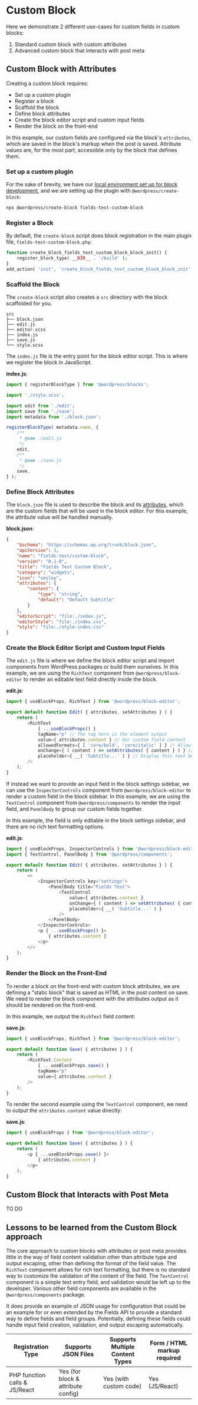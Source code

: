 # Custom Block

Here we demonstrate 2 different use-cases for custom fields in custom blocks:

1. Standard custom block with custom attributes
2. Advanced custom block that interacts with post meta

## Custom Block with Attributes

Creating a custom block requires:

* Set up a custom plugin
* Register a block
* Scaffold the block
* Define block attributes
* Create the block editor script and custom input fields
* Render the block on the front-end

In this example, our custom fields are configured via the block's `attributes`, which are saved in the block's markup when the post is saved. Attribute values are, for the most part, accessible only by the block that defines them.

### Set up a custom plugin

For the sake of brevity, we have our [local environment set up for block development](https://developer.wordpress.org/block-editor/getting-started/devenv/), and we are setting up the plugin with `@wordpress/create-block`:

```bash
npx @wordpress/create-block fields-test-custom-block
```

### Register a Block

By default, the `create-block` script does block registration in the main plugin file, `fields-test-custom-block.php`:

```php
function create_block_fields_test_custom_block_block_init() {
	register_block_type( __DIR__ . '/build' );
}
add_action( 'init', 'create_block_fields_test_custom_block_block_init' );
```

### Scaffold the Block

The `create-block` script also creates a `src` directory with the block scaffolded for you.

```
src
├── block.json
├── edit.js
├── editor.scss
├── index.js
├── save.js
└── style.scss
```

The `index.js` file is the entry point for the block editor script. This is where we register the block in JavaScript.

**index.js**:
```js
import { registerBlockType } from '@wordpress/blocks';

import './style.scss';

import edit from './edit';
import save from './save';
import metadata from './block.json';

registerBlockType( metadata.name, {
    /**
     * @see ./edit.js
     */
    edit,
    /**
     * @see ./save.js
     */
    save,
} );
```

### Define Block Attributes

The `block.json` file is used to describe the block and its [attributes](https://developer.wordpress.org/block-editor/getting-started/create-block/attributes/), which are the custom fields that will be used in the block editor. For this example, the attribute value will be handled manually.

**block.json**:
```json
{
	"$schema": "https://schemas.wp.org/trunk/block.json",
	"apiVersion": 3,
	"name": "fields-test/custom-block",
	"version": "0.1.0",
	"title": "Fields Test Custom Block",
	"category": "widgets",
	"icon": "smiley",
	"attributes": {
		"content": {
			"type": "string",
			"default": "Default Subtitle"
		}
	},
	"editorScript": "file:./index.js",
	"editorStyle": "file:./index.css",
	"style": "file:./style-index.css"
}
```

### Create the Block Editor Script and Custom Input Fields

The `edit.js` file is where we define the block editor script and import components from WordPress packages or build them ourselves. In this example, we are using the `RichText` component from `@wordpress/block-editor` to render an editable text field directly inside the block.

**edit.js**:
```js
import { useBlockProps, RichText } from '@wordpress/block-editor';

export default function Edit( { attributes, setAttributes } ) {
	return (
		<RichText
			{ ...useBlockProps() }
			tagName="p" // The tag here is the element output
			value={ attributes.content } // Our custom field content
			allowedFormats={ [ 'core/bold', 'core/italic' ] } // Allow the content to be made bold or italic, but do not allow other formatting options
			onChange={ ( content ) => setAttributes( { content } ) } // Store updated content in our custom block attribute
			placeholder={ __( 'Subtitle...' ) } // Display this text before any content has been added by the user
		/>
	);
}
```

If instead we want to provide an input field in the block settings sidebar, we can use the `InspectorControls` component from `@wordpress/block-editor` to render a custom field in the block sidebar. In this example, we are using the `TextControl` component from `@wordpress/components` to render the input field, and `PanelBody` to group our custom fields together.

In this example, the field is only editable in the block settings sidebar, and there are no rich text formatting options.

**edit.js**:
```js
import { useBlockProps, InspectorControls } from '@wordpress/block-editor';
import { TextControl, PanelBody } from '@wordpress/components';

export default function Edit( { attributes, setAttributes } ) {
	return (
		<>
			<InspectorControls key="settings">
				<PanelBody title="Fields Test">
					<TextControl
						value={ attributes.content }
						onChange={ ( content ) => setAttributes( { content } ) }
						placeholder={ __( 'Subtitle...' ) }
					/>
				</PanelBody>
			</InspectorControls>
			<p { ...useBlockProps() }>
				{ attributes.content }
			</p>
		</>
	);
}
```

### Render the Block on the Front-End

To render a block on the front-end with custom block attributes, we are defining a "static block" that is saved as HTML in the post content on save. We need to render the block component with the attributes output as it should be rendered on the front-end.

In this example, we output the `RichText` field content:

**save.js**:
```js
import { useBlockProps, RichText } from '@wordpress/block-editor';

export default function Save( { attributes } ) {
	return (
		<RichText.Content
			{ ...useBlockProps.save() }
			tagName="p"
			value={ attributes.content }
		/>
	);
}
```

To render the second example using the `TextControl` component, we need to output the `attributes.content` value directly:

**save.js**:
```js
import { useBlockProps } from '@wordpress/block-editor';

export default function Save( { attributes } ) {
	return (
		<p { ...useBlockProps.save() }>
			{ attributes.content }
		</p>
	);
}
```

## Custom Block that Interacts with Post Meta

TO DO

## Lessons to be learned from the Custom Block approach

The core approach to custom blocks with attributes or post meta provides little in the way of field content validation other than attribute type and output escaping, other than defining the format of the field value. The `RichText` component allows for rich text formatting, but there is no standard way to customize the validation of the content of the field. The `TextControl` component is a simple text entry field, and validation would be left up to the developer. Various other field components are available in the `@wordpress/components` package.

It does provide an example of JSON usage for configuration that could be an example for or even extended by the Fields API to provide a standard way to define fields and field groups. Potentially, defining these fields could handle input field creation, validation, and output escaping automatically.

| Registration Type             | Supports JSON Files                | Supports Multiple Content Types | Form / HTML markup required |
|-------------------------------|------------------------------------|---------------------------------|-----------------------------|
| PHP function calls & JS/React | Yes (for block & attribute config) | Yes (with custom code)          | Yes (JS/React)              |
